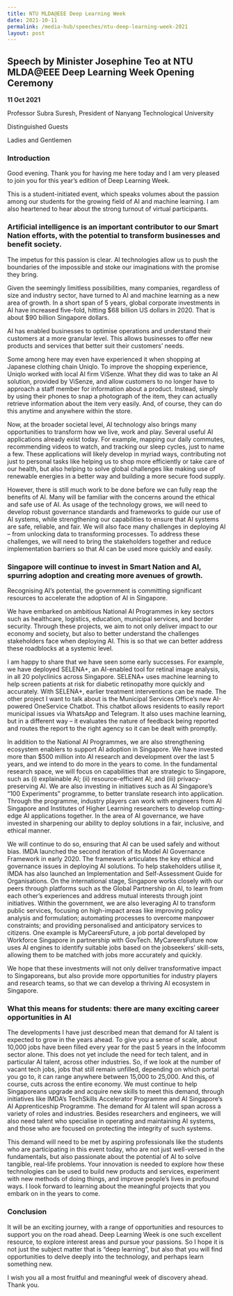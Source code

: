 ```yaml
---
title: NTU MLDA@EEE Deep Learning Week
date: 2021-10-11
permalink: /media-hub/speeches/ntu-deep-learning-week-2021
layout: post
---
```

## Speech by Minister Josephine Teo at NTU MLDA@EEE Deep Learning Week Opening Ceremony

**11 Oct 2021**

Professor Subra Suresh, 
President of Nanyang Technological University 

Distinguished Guests

Ladies and Gentlemen

### Introduction

Good evening. Thank you for having me here today and I am very pleased to join you for this year’s edition of Deep Learning Week.

This is a student-initiated event, which speaks volumes about the passion among our students for the growing field of AI and machine learning. I am also heartened to hear about the strong turnout of virtual participants.

### Artificial intelligence is an important contributor to our Smart Nation efforts, with the potential to transform businesses and benefit society.

The impetus for this passion is clear. AI technologies allow us to push the boundaries of the impossible and stoke our imaginations with the promise they bring.

Given the seemingly limitless possibilities, many companies, regardless of size and industry sector, have turned to AI and machine learning as a new area of growth. In a short span of 5 years, global corporate investments in AI have increased five-fold, hitting $68 billion US dollars in 2020. That is about $90 billion Singapore dollars.

AI has enabled businesses to optimise operations and understand their customers at a more granular level. This allows businesses to offer new products and services that better suit their customers’ needs.

Some among here may even have experienced it when shopping at Japanese clothing chain Uniqlo. To improve the shopping experience, Uniqlo worked with local AI firm ViSenze. What they did was to take an AI solution, provided by ViSenze, and allow customers to no longer have to approach a staff member for information about a product. Instead, simply by using their phones to snap a photograph of the item, they can actually  retrieve information about the item very easily. And, of course, they can do this anytime and anywhere within the store.

Now, at the broader societal level, AI technology also brings many opportunities to transform how we live, work and play. Several useful AI applications already exist today. For example, mapping our daily commutes, recommending videos to watch, and tracking our sleep cycles, just to name a few. These applications will likely develop in myriad ways, contributing not just to personal tasks like helping us to shop more efficiently or take care of our health, but also helping to solve global challenges like making use of renewable energies in a better way and building a more secure food supply.

However, there is still much work to be done before we can fully reap the benefits of AI. Many will be familiar with the concerns around the ethical and safe use of AI. As usage of the technology grows, we will need to develop robust governance standards and frameworks to guide our use of AI systems, while strengthening our capabilities to ensure that AI systems are safe, reliable, and fair. We will also face many challenges in deploying AI – from unlocking data to transforming processes. To address these challenges, we will need to bring the stakeholders together and reduce implementation barriers so that AI can be used more quickly and easily.

### Singapore will continue to invest in Smart Nation and AI, spurring adoption and creating more avenues of growth.

Recognising AI’s potential, the government is committing significant resources to accelerate the adoption of AI in Singapore.

We have embarked on ambitious National AI Programmes in key sectors such as healthcare, logistics, education, municipal services, and border security. Through these projects, we aim to not only deliver impact to our economy and society, but also to better understand the challenges stakeholders face when deploying AI. This is so that we can better address these roadblocks at a systemic level.

I am happy to share that we have seen some early successes. For example, we have deployed SELENA+, an AI-enabled tool for retinal image analysis, in all 20 polyclinics across Singapore. SELENA+ uses machine learning to help screen patients at risk for diabetic retinopathy more quickly and accurately. With SELENA+, earlier treatment interventions can be made. The other project I want to talk about is the Municipal Services Office’s new AI-powered OneService Chatbot. This chatbot allows residents to easily report municipal issues via WhatsApp and Telegram. It also uses machine learning, but in a different way – it evaluates the nature of feedback being reported and routes the report to the right agency so it can be dealt with promptly.

In addition to the National AI Programmes, we are also strengthening ecosystem enablers to support AI adoption in Singapore. We have invested more than $500 million into AI research and development over the last 5 years, and we intend to do more in the years to come. In the fundamental research space, we will focus on capabilities that are strategic to Singapore, such as (i) explainable AI; (ii) resource-efficient AI; and (iii) privacy-preserving AI. We are also investing in initiatives such as AI Singapore’s “100 Experiments” programme, to better translate research into application. Through the programme, industry players can work with engineers from AI Singapore and Institutes of Higher Learning researchers to develop cutting-edge AI applications together. In the area of AI governance, we have invested in sharpening our ability to deploy solutions in a fair, inclusive, and ethical manner. 

We will continue to do so, ensuring that AI can be used safely and without bias. IMDA launched the second iteration of its Model AI Governance Framework in early 2020. The framework articulates the key ethical and governance issues in deploying AI solutions. To help stakeholders utilise it, IMDA has also launched an Implementation and Self-Assessment Guide for Organisations. On the international stage, Singapore works closely with our peers through platforms such as the Global Partnership on AI, to learn from each other’s experiences and address mutual interests through joint initiatives.
Within the government, we are also leveraging AI to transform public services, focusing on high-impact areas like improving policy analysis and formulation; automating processes to overcome manpower constraints; and providing personalised and anticipatory services to citizens. One example is MyCareersFuture, a job portal developed by Workforce Singapore in partnership with GovTech. MyCareersFuture now uses AI engines to identify suitable jobs based on the jobseekers’ skill-sets, allowing them to be matched with jobs more accurately and quickly.

We hope that these investments will not only deliver transformative impact to Singaporeans, but also provide more opportunities for industry players and research teams, so that we can develop a thriving AI ecosystem in Singapore.

### What this means for students: there are many exciting career opportunities in AI

The developments I have just described mean that demand for AI talent is expected to grow in the years ahead. To give you a sense of scale, about 10,000 jobs have been filled every year for the past 5 years in the Infocomm sector alone. This does not yet include the need for tech talent, and in particular AI talent, across other industries. So, if we look at the number of vacant tech jobs, jobs that still remain unfilled, depending on which portal you go to, it can range anywhere between 15,000 to 25,000. And this, of course, cuts across the entire economy. We must continue to help Singaporeans upgrade and acquire new skills to meet this demand, through initiatives like IMDA’s TechSkills Accelerator Programme and AI Singapore’s AI Apprenticeship Programme. The demand for AI talent will span across a variety of roles and industries. Besides researchers and engineers, we will also need talent who specialise in operating and maintaining AI systems, and those who are focused on protecting the integrity of such systems.

This demand will need to be met by aspiring professionals like the students who are participating in this event today, who are not just well-versed in the fundamentals, but also passionate about the potential of AI to solve tangible, real-life problems. Your innovation is needed to explore how these technologies can be used to build new products and services, experiment with new methods of doing things, and improve people’s lives in profound ways. I look forward to learning about the meaningful projects that you embark on in the years to come.

### Conclusion

It will be an exciting journey, with a range of opportunities and resources to support you on the road ahead. Deep Learning Week is one such excellent resource, to explore interest areas and pursue your passions. So I hope it is not just the subject matter that is “deep learning”, but also that you will find opportunities to delve deeply into the technology, and perhaps learn something new. 
    
I wish you all a most fruitful and meaningful week of discovery ahead. Thank you.